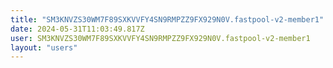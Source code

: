 ```yaml
---
title: "SM3KNVZS30WM7F89SXKVVFY4SN9RMPZZ9FX929N0V.fastpool-v2-member1"
date: 2024-05-31T11:03:49.817Z
user: SM3KNVZS30WM7F89SXKVVFY4SN9RMPZZ9FX929N0V.fastpool-v2-member1
layout: "users"
---
```

    